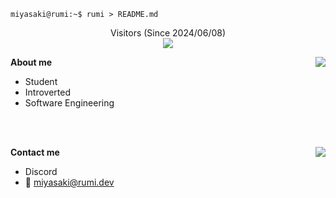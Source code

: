 ```console
miyasaki@rumi:~$ rumi > README.md
```

<p align="center">
Visitors (Since 2024/06/08)<br>
<img src="https://count.getloli.com/@rumi-chan?name=rumi-chan&theme=capoo-2&padding=6&offset=0&align=top&scale=1&pixelated=0&darkmode=0" />
</p>

**About me**
<img align="right" src="https://github-readme-stats-one-bice.vercel.app/api?username=rumi-chan&theme=tokyonight&show_icons=true&hide_border=true&bg_color=00000000&include_all_commits=true" />
- Student
- Introverted
- Software Engineering

<br>
<br>

**Contact me**
<img align="right" src="https://lanyard.kyrie25.dev/api/675265494097592320?useDisplayName=true&gradient=ffb3eb-ffc4f2-ffd5f8-ffe6ff" />
- Discord
- 📧 [miyasaki@rumi.dev](mailto:miyasaki@rumi.dev)
